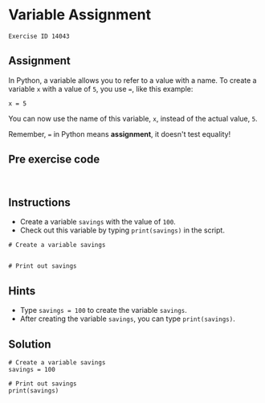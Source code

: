 
#  Variable Assignment

```
Exercise ID 14043
```

##  Assignment 

In Python, a variable allows you to refer to a value with a name. To create a variable `x` with a value of `5`, you use `=`, like this example:

```
x = 5

```

You can now use the name of this variable, `x`, instead of the actual value, `5`.

Remember, `=` in Python means **assignment**, it doesn't test equality!

##  Pre exercise code 

```
 
```



##  Instructions 

- Create a variable `savings` with the value of `100`.
- Check out this variable by typing `print(savings)` in the script.



```
# Create a variable savings


# Print out savings

```

##  Hints 

- Type `savings = 100` to create the variable `savings`.
- After creating the variable `savings`, you can type `print(savings)`.



##  Solution 

```
# Create a variable savings
savings = 100

# Print out savings
print(savings)
```


